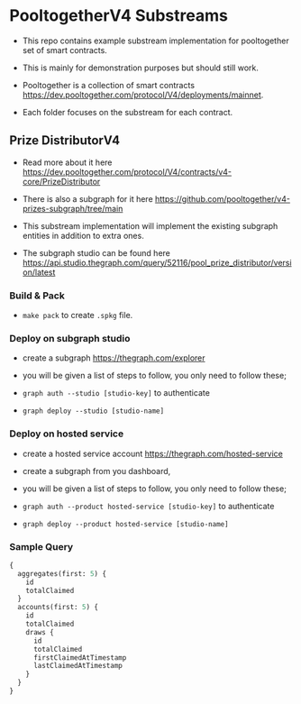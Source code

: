 # PooltogetherV4 Substreams

- This repo contains example substream implementation for pooltogether set of smart contracts.

- This is mainly for demonstration purposes but should still work.

- Pooltogether is a collection of smart contracts https://dev.pooltogether.com/protocol/V4/deployments/mainnet.

- Each folder focuses on the substream for each contract.

## Prize DistributorV4

- Read more about it here https://dev.pooltogether.com/protocol/V4/contracts/v4-core/PrizeDistributor

- There is also a subgraph for it here https://github.com/pooltogether/v4-prizes-subgraph/tree/main

- This substream implementation will implement the existing subgraph entities in addition to extra ones.

- The subgraph studio can be found here https://api.studio.thegraph.com/query/52116/pool_prize_distributor/version/latest

### Build & Pack

- `make pack` to create `.spkg` file.


### Deploy on subgraph studio

- create a subgraph  https://thegraph.com/explorer

- you will be given a list of steps to follow, you only need to follow these;

- `graph auth --studio [studio-key]` to authenticate

- `graph deploy --studio [studio-name]`


### Deploy on hosted service

- create a hosted service account  https://thegraph.com/hosted-service

- create a subgraph from you dashboard,

- you will be given a list of steps to follow, you only need to follow these;

- `graph auth --product hosted-service [studio-key]` to authenticate

- `graph deploy --product hosted-service [studio-name]`


### Sample Query

```graphql
{
  aggregates(first: 5) {
    id
    totalClaimed
  }
  accounts(first: 5) {
    id
    totalClaimed
    draws {
      id
      totalClaimed
      firstClaimedAtTimestamp
      lastClaimedAtTimestamp
    }
  }
}
```